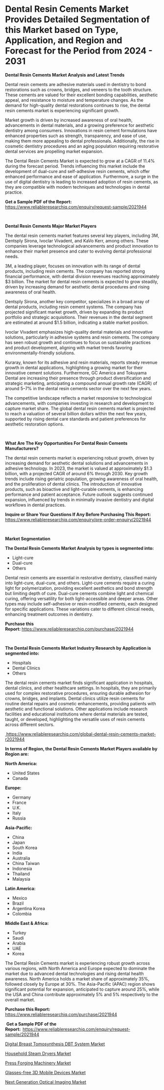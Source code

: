 <p><h1>Dental Resin Cements Market Provides Detailed Segmentation of this Market based on Type, Application, and Region and Forecast for the Period from 2024 - 2031</h1></p><p><strong>Dental Resin Cements Market Analysis and Latest Trends</strong></p>
<p><p>Dental resin cements are adhesive materials used in dentistry to bond restorations such as crowns, bridges, and veneers to the tooth structure. These cements are valued for their excellent bonding capabilities, aesthetic appeal, and resistance to moisture and temperature changes. As the demand for high-quality dental restorations continues to rise, the dental resin cements market is experiencing significant growth.</p><p>Market growth is driven by increased awareness of oral health, advancements in dental materials, and a growing preference for aesthetic dentistry among consumers. Innovations in resin cement formulations have enhanced properties such as strength, transparency, and ease of use, making them more appealing to dental professionals. Additionally, the rise in cosmetic dentistry procedures and an aging population requiring restorative dental services are propelling market expansion.</p><p>The Dental Resin Cements Market is expected to grow at a CAGR of 11.4% during the forecast period. Trends influencing this market include the development of dual-cure and self-adhesive resin cements, which offer enhanced performance and ease of application. Furthermore, a surge in the use of digital dentistry is leading to increased adoption of resin cements, as they are compatible with modern techniques and technologies in dental practice.</p></p>
<p><strong>Get a Sample PDF of the Report:&nbsp;</strong> <a href="https://www.reliableresearchiq.com/enquiry/request-sample/2021944?utm_campaign=99&utm_medium=2&utm_source=Github&utm_content=ia&utm_term=28102024&utm_id=dental-resin-cements">https://www.reliableresearchiq.com/enquiry/request-sample/2021944</a></p>
<p>&nbsp;</p>
<p><strong>Dental Resin Cements Major Market Players</strong></p>
<p><p>The dental resin cements market features several key players, including 3M, Dentsply Sirona, Ivoclar Vivadent, and KaVo Kerr, among others. These companies leverage technological advancements and product innovation to enhance their market presence and cater to evolving dental professional needs.</p><p>3M, a leading player, focuses on innovation with its range of dental products, including resin cements. The company has reported strong financial performance, with dental division revenues reaching approximately $3 billion. The market for dental resin cements is expected to grow steadily, driven by increasing demand for aesthetic dental procedures and rising awareness of oral health.</p><p>Dentsply Sirona, another key competitor, specializes in a broad array of dental products, including resin cement systems. The company has projected significant market growth, driven by expanding its product portfolio and strategic acquisitions. Their revenues in the dental segment are estimated at around $1.5 billion, indicating a stable market position.</p><p>Ivoclar Vivadent emphasizes high-quality dental materials and innovative solutions, particularly in adhesive systems and resin cements. The company has seen robust growth and continues to focus on sustainable practices and product development, aligning with market trends favoring environmentally-friendly solutions.</p><p>Kuraray, known for its adhesive and resin materials, reports steady revenue growth in dental applications, highlighting a growing market for their innovative cement solutions. Furthermore, GC America and Tokuyama Dental are increasing their presence through product diversification and strategic marketing, anticipating a compound annual growth rate (CAGR) of around 5–7% in the dental resin cements sector over the next few years.</p><p>The competitive landscape reflects a market responsive to technological advancements, with companies investing in research and development to capture market share. The global dental resin cements market is projected to reach a valuation of several billion dollars within the next few years, supported by rising dental care standards and patient preferences for aesthetic restoration options.</p></p>
<p>&nbsp;</p>
<p><strong>What Are The Key Opportunities For Dental Resin Cements Manufacturers?</strong></p>
<p><p>The dental resin cements market is experiencing robust growth, driven by increasing demand for aesthetic dental solutions and advancements in adhesive technology. In 2023, the market is valued at approximately $1.3 billion, with a projected CAGR of around 6% through 2030. Key growth trends include rising geriatric population, growing awareness of oral health, and the proliferation of dental clinics. The introduction of innovative products, such as bioactive and light-curable cements, is enhancing performance and patient acceptance. Future outlook suggests continued expansion, influenced by trends in minimally invasive dentistry and digital workflows in dental practices.</p></p>
<p><strong>Inquire or Share Your Questions If Any Before Purchasing This Report:</strong> <a href="https://www.reliableresearchiq.com/enquiry/pre-order-enquiry/2021944?utm_campaign=99&utm_medium=2&utm_source=Github&utm_content=ia&utm_term=28102024&utm_id=dental-resin-cements">https://www.reliableresearchiq.com/enquiry/pre-order-enquiry/2021944</a></p>
<p>&nbsp;</p>
<p><strong>Market Segmentation</strong></p>
<p><strong>The Dental Resin Cements Market Analysis by types is segmented into:</strong></p>
<p><ul><li>Light-cure</li><li>Dual-cure</li><li>Others</li></ul></p>
<p><p>Dental resin cements are essential in restorative dentistry, classified mainly into light-cure, dual-cure, and others. Light-cure cements require a curing light for polymerization, providing excellent aesthetics and bond strength but limiting depth of cure. Dual-cure cements combine light and chemical curing, offering versatility for both light-accessible and deeper areas. Other types may include self-adhesive or resin-modified cements, each designed for specific applications. These variations cater to different clinical needs, enhancing treatment outcomes in dentistry.</p></p>
<p><strong>Purchase this Report:&nbsp;</strong><a href="https://www.reliableresearchiq.com/purchase/2021944?utm_campaign=99&utm_medium=2&utm_source=Github&utm_content=ia&utm_term=28102024&utm_id=dental-resin-cements">https://www.reliableresearchiq.com/purchase/2021944</a></p>
<p>&nbsp;</p>
<p><strong>The Dental Resin Cements Market Industry Research by Application is segmented into:</strong></p>
<p><ul><li>Hospitals</li><li>Dental Clinics</li><li>Others</li></ul></p>
<p><p>The dental resin cements market finds significant application in hospitals, dental clinics, and other healthcare settings. In hospitals, they are primarily used for complex restorative procedures, ensuring durable adhesion for crowns, bridges, and implants. Dental clinics utilize resin cements for routine dental repairs and cosmetic enhancements, providing patients with aesthetic and functional solutions. Other applications include research facilities and educational institutions where dental materials are tested, taught, or developed, highlighting the versatile uses of resin cements across different sectors.</p></p>
<p><a href="https://www.reliableresearchiq.com/global-dental-resin-cements-market-r2021944?utm_campaign=99&utm_medium=2&utm_source=Github&utm_content=ia&utm_term=28102024&utm_id=dental-resin-cements">&nbsp;https://www.reliableresearchiq.com/global-dental-resin-cements-market-r2021944</a></p>
<p><strong>In terms of Region, the Dental Resin Cements Market Players available by Region are:</strong></p>
<p>
    <p> <strong> North America: </strong>
        <ul>
            <li>United States</li>
            <li>Canada</li>
        </ul>
        </p> 
    <p> <strong> Europe: </strong>
        <ul>
            <li>Germany</li>
            <li>France</li>
            <li>U.K.</li>
            <li>Italy</li>
            <li>Russia</li>
        </ul>
        </p> 
    <p> <strong> Asia-Pacific: </strong>
        <ul>
            <li>China</li>
            <li>Japan</li>
            <li>South Korea</li>
            <li>India</li>
            <li>Australia</li>
            <li>China Taiwan</li>
            <li>Indonesia</li>
            <li>Thailand</li>
            <li>Malaysia</li>
        </ul>
        </p> 
    <p> <strong> Latin America: </strong>
        <ul>
            <li>Mexico</li>
            <li>Brazil</li>
            <li>Argentina Korea</li>
            <li>Colombia</li>
        </ul>
        </p> 
    <p> <strong> Middle East & Africa: </strong>
        <ul>
            <li>Turkey</li>
            <li>Saudi</li>
            <li>Arabia</li>
            <li>UAE</li>
            <li>Korea</li>
        </ul>
    </p>
    </p>
<p><p>The Dental Resin Cements market is experiencing robust growth across various regions, with North America and Europe expected to dominate the market due to advanced dental technologies and rising dental health awareness. North America holds a market share of approximately 35%, followed closely by Europe at 30%. The Asia-Pacific (APAC) region shows significant potential for expansion, anticipated to capture around 25%, while the USA and China contribute approximately 5% and 5% respectively to the overall market.</p></p>
<p><strong>Purchase this Report: </strong><a href="https://www.reliableresearchiq.com/purchase/2021944?utm_campaign=99&utm_medium=2&utm_source=Github&utm_content=ia&utm_term=28102024&utm_id=dental-resin-cements">https://www.reliableresearchiq.com/purchase/2021944</a></p>
<p>&nbsp;<strong>Get a Sample PDF of the Report:&nbsp;&nbsp;</strong><a href="https://www.reliableresearchiq.com/enquiry/request-sample/2021944?utm_campaign=99&utm_medium=2&utm_source=Github&utm_content=ia&utm_term=28102024&utm_id=dental-resin-cements">https://www.reliableresearchiq.com/enquiry/request-sample/2021944</a></p>
<p><strong></strong></p>
<p><p><a href="https://github.com/shebaharrifx/Market-Research-Report-List-1/blob/main/digital-breast-tomosynthesis-dbt-system-market.md?utm_campaign=99&utm_medium=2&utm_source=Github&utm_content=ia&utm_term=28102024&utm_id=dental-resin-cements">Digital Breast Tomosynthesis DBT System Market</a></p><p><a href="https://www.linkedin.com/pulse/household-steam-dryers-market-outlook-complete-industry-ptfge?trk=public_post_embed_feed-article-content&utm_campaign=99&utm_medium=2&utm_source=Github&utm_content=ia&utm_term=28102024&utm_id=dental-resin-cements">Household Steam Dryers Market</a></p><p><a href="https://www.linkedin.com/pulse/press-forging-machinery-market-revolution-size-share-emerging-gnmve?utm_campaign=99&utm_medium=2&utm_source=Github&utm_content=ia&utm_term=28102024&utm_id=dental-resin-cements">Press Forging Machinery Market</a></p><p><a href="https://issuu.com/reportprime-2/docs/glasses-free-3d-mobile-devices-mark_c51cfd791bb2ba?utm_campaign=99&utm_medium=2&utm_source=Github&utm_content=ia&utm_term=28102024&utm_id=dental-resin-cements">Glasses-free 3D Mobile Devices Market</a></p><p><a href="https://github.com/danyelltzmol/Market-Research-Report-List-1/blob/main/next-generation-optical-imaging-market.md?utm_campaign=99&utm_medium=2&utm_source=Github&utm_content=ia&utm_term=28102024&utm_id=dental-resin-cements">Next Generation Optical Imaging Market</a></p></p>
